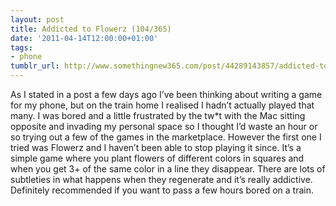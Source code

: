 ```yaml
---
layout: post
title: Addicted to Flowerz (104/365)
date: '2011-04-14T12:00:00+01:00'
tags:
- phone
tumblr_url: http://www.somethingnew365.com/post/44289143857/addicted-to-flowerz-104365
---
```

As I stated in a post a few days ago I’ve been thinking about writing a game for my phone, but on the train home I realised I hadn’t actually played that many.
I was bored and a little frustrated by the tw*t with the Mac sitting opposite and invading my personal space so I thought I’d waste an hour or so trying out a few of the games in the marketplace. However the first one I tried was Flowerz and I haven’t been able to stop playing it since.
It’s a simple game where you plant flowers of different colors in squares and when you get 3+ of the same color in a line they disappear. There are lots of subtleties in what happens when they regenerate and it’s really addictive. Definitely recommended if you want to pass a few hours bored on a train.
